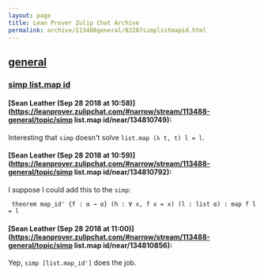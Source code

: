 ```yaml
---
layout: page
title: Lean Prover Zulip Chat Archive 
permalink: archive/113488general/82287simplistmapid.html
---
```


## [general](index.html)
### [simp list.map id](82287simplistmapid.html)

#### [Sean Leather (Sep 28 2018 at 10:58)](https://leanprover.zulipchat.com/#narrow/stream/113488-general/topic/simp list.map id/near/134810749):
Interesting that `simp` doesn't solve `list.map (λ t, t) l = l`.

#### [Sean Leather (Sep 28 2018 at 10:59)](https://leanprover.zulipchat.com/#narrow/stream/113488-general/topic/simp list.map id/near/134810792):
I suppose I could add this to the `simp`:

```lean
 theorem map_id' {f : α → α} (h : ∀ x, f x = x) (l : list α) : map f l = l
```

#### [Sean Leather (Sep 28 2018 at 11:00)](https://leanprover.zulipchat.com/#narrow/stream/113488-general/topic/simp list.map id/near/134810856):
Yep, `simp [list.map_id']` does the job.


